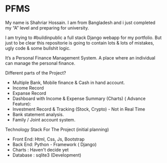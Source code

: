 # PFMS

My name is Shahriar Hossain. I am from Bangladesh and i just completed my “A” level and preparing for university.

I am trying to #buildinpublic a full stack Django webapp for my portfolio. 
But just to be clear this repositorie is going to contain lots & lots of mistakes, ugly code & some bullshit logic.

It’s a Personal Finance Management System. A place where an individual can manage the personal finance. 

Different parts of the Project?
* Multiple Bank, Mobile finance & Cash in hand account. 
* Income Record
* Expanse Record
* Dashboard with Income & Expense Summary (Charts)
( Advance Feature):
* Investment Record & Tracking (Stock, Crypto) - Not in Real Time
* Bank statement analysis.
* Family / Joint account system.


Technology Stack For The Project (initial planning)
* Front End: Html, Css, Js, Bootstrap
* Back End: Python  - Framework ( Django)
* Charts : Haven't decide yet
* Database : sqlite3 (Development)

